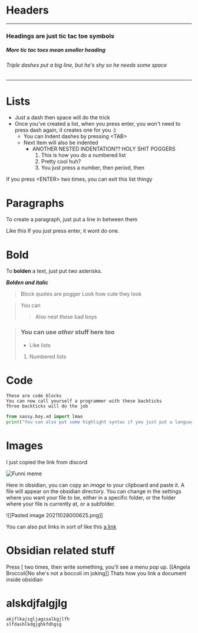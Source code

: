 

# Headers
---

### Headings are just tic tac toe symbols
##### More tic tac toes mean smoller heading
###### Triple dashes put a big line, but he's shy so he needs some space
---

# Lists
- Just a dash then space will do the trick
- Once you've created a list, when you press enter, you won't need to press dash again, it creates  one for you :)
	- You can Indent dashes by pressing \<TAB\> 
	- Next item will also be indented
		- ANOTHER NESTED INDENTATION?? HOLY SHIT POGGERS
			1. This is how you do a numbered list
			2. Pretty cool huh?
			3. You just press a number, then period, then 

If you press \<ENTER> two times, you can exit this list thingy

# Paragraphs
To create a paragraph, just put a line in between them

Like this
If you just press enter, it wont do one.

# Bold
To **bolden** a text, just put *two* asterisks.

***Bolden and italic***

>Block quotes are pogger
>Look how cute they look

>You can
>>Also nest these bad boys

> ### You can use *other* stuff **here too**
> - Like lists
> 1. Numbered lists

# Code
```
These are code blocks
You can now call yourself a programmer with these backticks
Three backticks will do the job
```

```python
from sassy.boy.xd import lmao
print("You can also put some highlight syntax if you just put a language after the first three backticks")
```

# Images
I just copied the link from discord

![Funni meme](https://media.discordapp.net/attachments/722432855057104908/902757468453613588/248357784_10158005046377471_1152687587498347223_n.png)

Here in obsidian, you can copy an *image* to your clipboard and paste it. A file will appear on the obsidian directory. You can change in the settings where you want your file to be, either in a specific folder, or the folder where your file is currently at, or a subfolder.

![[Pasted image 20211028000625.png]]

You can also put links in sort of like this  [a link](https://www.google.com)

# Obsidian related stuff

Press \[ two times, then write something, you'll see a menu pop up. [[Angela Broccoli|No she's not a boccoli im joking]] Thats how you link a document inside obsidian

# alskdjfalgjlg
	akjflkajsgljagssalkgjlfh
	slfdashlkdgjghkfdhgsg
